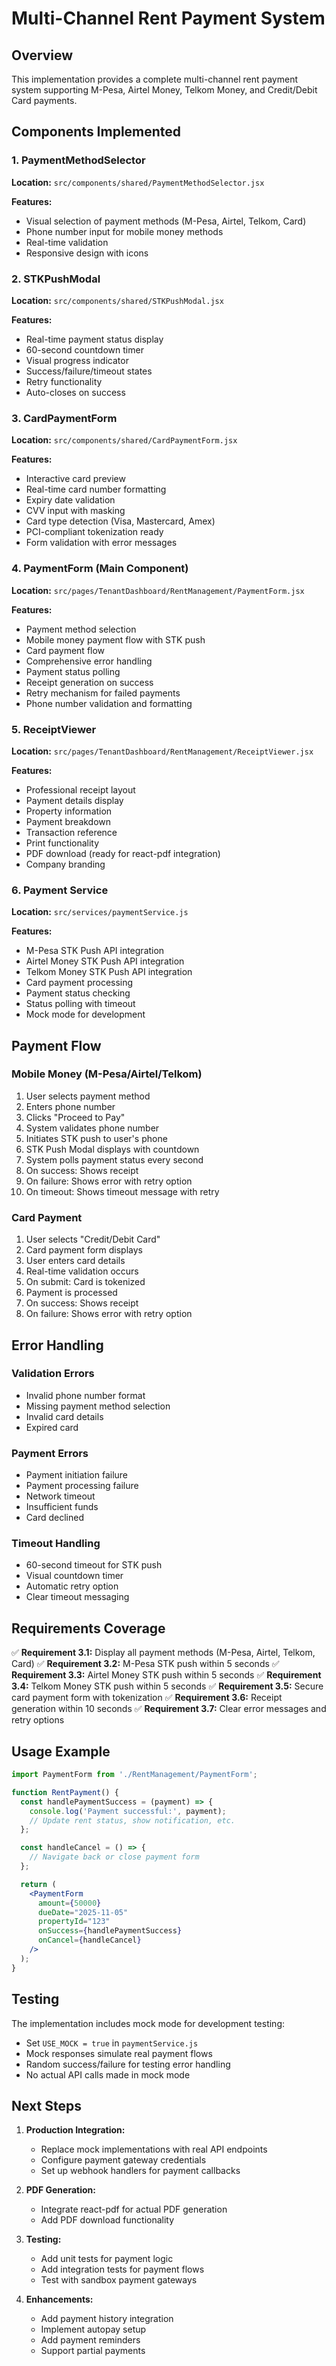 # Multi-Channel Rent Payment System

## Overview
This implementation provides a complete multi-channel rent payment system supporting M-Pesa, Airtel Money, Telkom Money, and Credit/Debit Card payments.

## Components Implemented

### 1. PaymentMethodSelector
**Location:** `src/components/shared/PaymentMethodSelector.jsx`

**Features:**
- Visual selection of payment methods (M-Pesa, Airtel, Telkom, Card)
- Phone number input for mobile money methods
- Real-time validation
- Responsive design with icons

### 2. STKPushModal
**Location:** `src/components/shared/STKPushModal.jsx`

**Features:**
- Real-time payment status display
- 60-second countdown timer
- Visual progress indicator
- Success/failure/timeout states
- Retry functionality
- Auto-closes on success

### 3. CardPaymentForm
**Location:** `src/components/shared/CardPaymentForm.jsx`

**Features:**
- Interactive card preview
- Real-time card number formatting
- Expiry date validation
- CVV input with masking
- Card type detection (Visa, Mastercard, Amex)
- PCI-compliant tokenization ready
- Form validation with error messages

### 4. PaymentForm (Main Component)
**Location:** `src/pages/TenantDashboard/RentManagement/PaymentForm.jsx`

**Features:**
- Payment method selection
- Mobile money payment flow with STK push
- Card payment flow
- Comprehensive error handling
- Payment status polling
- Receipt generation on success
- Retry mechanism for failed payments
- Phone number validation and formatting

### 5. ReceiptViewer
**Location:** `src/pages/TenantDashboard/RentManagement/ReceiptViewer.jsx`

**Features:**
- Professional receipt layout
- Payment details display
- Property information
- Payment breakdown
- Transaction reference
- Print functionality
- PDF download (ready for react-pdf integration)
- Company branding

### 6. Payment Service
**Location:** `src/services/paymentService.js`

**Features:**
- M-Pesa STK Push API integration
- Airtel Money STK Push API integration
- Telkom Money STK Push API integration
- Card payment processing
- Payment status checking
- Status polling with timeout
- Mock mode for development

## Payment Flow

### Mobile Money (M-Pesa/Airtel/Telkom)
1. User selects payment method
2. Enters phone number
3. Clicks "Proceed to Pay"
4. System validates phone number
5. Initiates STK push to user's phone
6. STK Push Modal displays with countdown
7. System polls payment status every second
8. On success: Shows receipt
9. On failure: Shows error with retry option
10. On timeout: Shows timeout message with retry

### Card Payment
1. User selects "Credit/Debit Card"
2. Card payment form displays
3. User enters card details
4. Real-time validation occurs
5. On submit: Card is tokenized
6. Payment is processed
7. On success: Shows receipt
8. On failure: Shows error with retry option

## Error Handling

### Validation Errors
- Invalid phone number format
- Missing payment method selection
- Invalid card details
- Expired card

### Payment Errors
- Payment initiation failure
- Payment processing failure
- Network timeout
- Insufficient funds
- Card declined

### Timeout Handling
- 60-second timeout for STK push
- Visual countdown timer
- Automatic retry option
- Clear timeout messaging

## Requirements Coverage

✅ **Requirement 3.1:** Display all payment methods (M-Pesa, Airtel, Telkom, Card)
✅ **Requirement 3.2:** M-Pesa STK push within 5 seconds
✅ **Requirement 3.3:** Airtel Money STK push within 5 seconds
✅ **Requirement 3.4:** Telkom Money STK push within 5 seconds
✅ **Requirement 3.5:** Secure card payment form with tokenization
✅ **Requirement 3.6:** Receipt generation within 10 seconds
✅ **Requirement 3.7:** Clear error messages and retry options

## Usage Example

```jsx
import PaymentForm from './RentManagement/PaymentForm';

function RentPayment() {
  const handlePaymentSuccess = (payment) => {
    console.log('Payment successful:', payment);
    // Update rent status, show notification, etc.
  };

  const handleCancel = () => {
    // Navigate back or close payment form
  };

  return (
    <PaymentForm
      amount={50000}
      dueDate="2025-11-05"
      propertyId="123"
      onSuccess={handlePaymentSuccess}
      onCancel={handleCancel}
    />
  );
}
```

## Testing

The implementation includes mock mode for development testing:
- Set `USE_MOCK = true` in `paymentService.js`
- Mock responses simulate real payment flows
- Random success/failure for testing error handling
- No actual API calls made in mock mode

## Next Steps

1. **Production Integration:**
   - Replace mock implementations with real API endpoints
   - Configure payment gateway credentials
   - Set up webhook handlers for payment callbacks

2. **PDF Generation:**
   - Integrate react-pdf for actual PDF generation
   - Add PDF download functionality

3. **Testing:**
   - Add unit tests for payment logic
   - Add integration tests for payment flows
   - Test with sandbox payment gateways

4. **Enhancements:**
   - Add payment history integration
   - Implement autopay setup
   - Add payment reminders
   - Support partial payments
